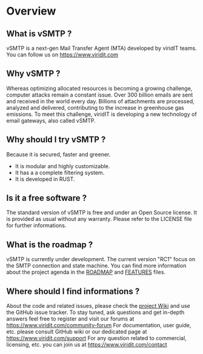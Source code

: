 # Overview

## What is vSMTP ?

vSMTP is a next-gen Mail Transfer Agent (MTA) developed by viridIT teams.
You can follow us on <https://www.viridit.com>

## Why vSMTP ?

Whereas optimizing allocated resources is becoming a growing challenge, computer attacks remain a constant issue.
Over 300 billion emails are sent and received in the world every day. Billions of attachments are processed, analyzed and delivered, contributing to the increase in greenhouse gas emissions.
To meet this challenge, viridIT is developing a new technology of email gateways, also called vSMTP.

## Why should I try vSMTP ?

Because it is secured, faster and greener.

- It is modular and highly customizable.
- It has a a complete filtering system.
- It is developed in RUST.

## Is it a free software ?

The standard version of vSMTP is free and under an Open Source license.
It is provided as usual without any warranty.
Please refer to the LICENSE file for further informations.

## What is the roadmap ?

vSMTP is currently under development.
The current version "RC1" focus on the SMTP connection and state machine.
You can find more information about the project agenda in the [ROADMAP](https://github.com/viridIT/vSMTP/blob/main/ROADMAP.md) and [FEATURES](https://github.com/viridIT/vSMTP/blob/main/FEATURES.md) files.

## Where should I find informations ?

About the code and related issues, please check the [project Wiki](https://github.com/viridIT/vSMTP/wiki) and use the GitHub issue tracker.
To stay tuned, ask questions and get in-depth answers feel free to register and visit our forums at <https://www.viridit.com/community-forum>
For documentation, user guide, etc. please consult GitHub wiki or our dedicated page at <https://www.viridit.com/support>
For any question related to commercial, licensing, etc. you can join us at <https://www.viridit.com/contact>
